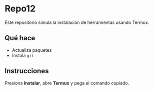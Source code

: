 # Repo12
Este repositorio simula la instalación de herramientas usando Termux.

## Qué hace

- Actualiza paquetes
- Instala `git`

## Instrucciones

Presiona **Instalar**, abre **Termux** y pega el comando copiado.
